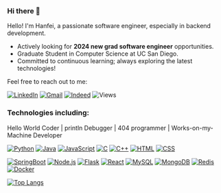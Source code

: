 ### Hi there 👋

Hello! I'm Hanfei, a passionate software engineer, especially in backend development.

- Actively looking for **2024 new grad software engineer** opportunities.
- Graduate Student in Computer Science at UC San Diego.
- Committed to continuous learning; always exploring the latest technologies!

Feel free to reach out to me:

[![LinkedIn](https://img.shields.io/badge/LinkedIn-0077B5?style=for-the-badge&logo=linkedin&logoColor=white)](https://www.linkedin.com/in/hanfeihe/)
[![Gmail](https://img.shields.io/badge/Gmail-0077B5?style=for-the-badge&logo=gmail&logoColor=white)](mailto:harrishe2000@gmail.com)
[![Indeed](https://img.shields.io/badge/Indeed-0077B5?style=for-the-badge&logo=indeed&logoColor=white)](mailto:harrishe2000@gmail.com)
![Views](https://komarev.com/ghpvc/?username=harrishee&style=for-the-badge)

### Technologies including:

Hello World Coder | println Debugger | 404 programmer | Works-on-my-Machine Developer

[![Python](https://img.shields.io/badge/Python-05122A?style=flat&logo=Python)](#)
[![Java](https://img.shields.io/badge/Java-05122A?style=flat&logo=openJDK&logoColor=orange)](#)
[![JavaScript](https://img.shields.io/badge/JavaScript-05122A?style=flat&logo=javascript)](#)
[![C](https://img.shields.io/badge/C-05122A?style=flat&logo=c)](#)
[![C++](https://img.shields.io/badge/C++-05122A?style=flat&logo=cplusplus)](#)
[![HTML](https://img.shields.io/badge/HTML5-05122A?style=flat&logo=html5)](#)
[![CSS](https://img.shields.io/badge/CSS-05122A?style=flat&logo=css-wizardry)](#)

[![SpringBoot](https://img.shields.io/badge/SpringBoot-05122A?style=flat&logo=springboot)](#)
[![Node.js](https://img.shields.io/badge/Node.js-05122A?style=flat&logo=node.js)](#)
[![Flask](https://img.shields.io/badge/Flask-05122A?style=flat&logo=flask)](#)
[![React](https://img.shields.io/badge/React-05122A?style=flat&logo=react)](#)
[![MySQL](https://img.shields.io/badge/MySQL-05122A?style=flat&logo=mysql)](#)
[![MongoDB](https://img.shields.io/badge/MongoDB-05122A?style=flat&logo=mongodb)](#)
[![Redis](https://img.shields.io/badge/Redis-05122A?style=flat&logo=redis)](#)
[![Docker](https://img.shields.io/badge/Docker-05122A?style=flat&logo=docker)](#)

[![Top Langs](https://github-readme-stats.vercel.app/api/top-langs/?username=harrishee&layout=compact&theme=dark)](https://github.com/harrishee/github-readme-stats)
